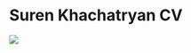 # Suren Khachatryan CV
![](https://github.com/SurenKhachatryan/Suren-Khachatryan-CV/blob/master/Suren%20Khachatryan%20CV.png)
